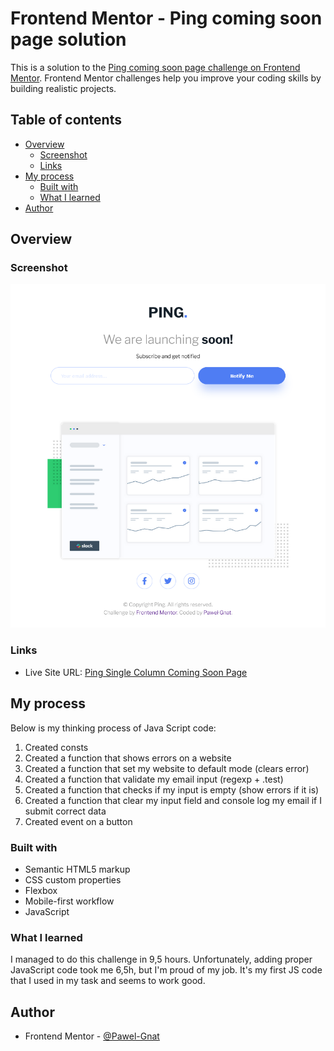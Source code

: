 # Frontend Mentor - Ping coming soon page solution

This is a solution to the [Ping coming soon page challenge on Frontend Mentor](https://www.frontendmentor.io/challenges/ping-single-column-coming-soon-page-5cadd051fec04111f7b848da). Frontend Mentor challenges help you improve your coding skills by building realistic projects.

## Table of contents

- [Overview](#overview)
  - [Screenshot](#screenshot)
  - [Links](#links)
- [My process](#my-process)
  - [Built with](#built-with)
  - [What I learned](#what-i-learned)
- [Author](#author)

## Overview

### Screenshot

![](./screenshot.png)

### Links

- Live Site URL: [Ping Single Column Coming Soon Page](https://pawel-gnat.github.io/Frontend-Mentor-Ping-Single-Column-Coming-Soon-Page/)

## My process

Below is my thinking process of Java Script code:
1. Created consts
2. Created a function that shows errors on a website
3. Created a function that set my website to default mode (clears error)
4. Created a function that validate my email input (regexp + .test)
5. Created a function that checks if my input is empty (show errors if it is)
6. Created a function that clear my input field and console log my email if I submit correct data
7. Created event on a button
### Built with

- Semantic HTML5 markup
- CSS custom properties
- Flexbox
- Mobile-first workflow
- JavaScript

### What I learned

I managed to do this challenge in 9,5 hours. Unfortunately, adding proper JavaScript code took me 6,5h, but I'm proud of my job. It's my first JS code that I used in my task and seems to work good.

## Author

- Frontend Mentor - [@Pawel-Gnat](https://www.frontendmentor.io/profile/Pawel-Gnat)
